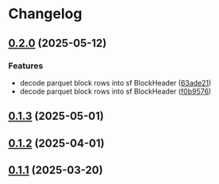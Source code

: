 # Changelog

## [0.2.0](https://github.com/semiotic-ai/veemon/compare/decoder-v0.1.3...decoder-v0.2.0) (2025-05-12)


### Features

* decode parquet block rows into sf BlockHeader ([63ade21](https://github.com/semiotic-ai/veemon/commit/63ade215ef5ed55e672fbcd6cf638f6804bdc5b8))
* decode parquet block rows into sf BlockHeader ([f0b9576](https://github.com/semiotic-ai/veemon/commit/f0b95763062a0230905e34774a0a930614eada11))

## [0.1.3](https://github.com/semiotic-ai/veemon/compare/decoder-v0.1.2...decoder-v0.1.3) (2025-05-01)

## [0.1.2](https://github.com/semiotic-ai/veemon/compare/decoder-v0.1.1...decoder-v0.1.2) (2025-04-01)

## [0.1.1](https://github.com/semiotic-ai/veemon/compare/decoder-v0.1.0...decoder-v0.1.1) (2025-03-20)
